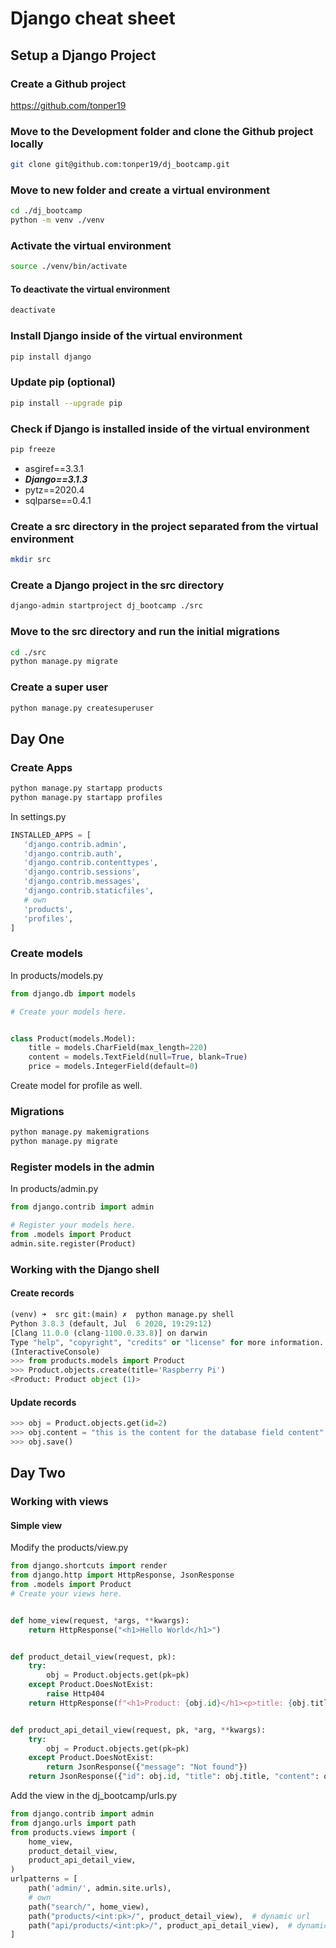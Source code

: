 # Django cheat sheet

## Setup a Django Project

### Create a Github project

https://github.com/tonper19

### Move to the Development folder and clone the Github project locally

```zsh
git clone git@github.com:tonper19/dj_bootcamp.git
```

### Move to new folder and create a virtual environment

```zsh
cd ./dj_bootcamp
python -m venv ./venv
```

### Activate the virtual environment

```zsh
source ./venv/bin/activate
```

#### To deactivate the virtual environment

```zsh
deactivate
```

### Install Django inside of the virtual environment

```zsh
pip install django
```

### Update pip (optional)

```zsh
pip install --upgrade pip
```

### Check if Django is installed inside of the virtual environment

```zsh
pip freeze
```

- asgiref==3.3.1
- **_Django==3.1.3_**
- pytz==2020.4
- sqlparse==0.4.1

### Create a src directory in the project separated from the virtual environment

```zsh
mkdir src
```

### Create a Django project in the src directory

```zsh
django-admin startproject dj_bootcamp ./src
```

### Move to the src directory and run the initial migrations

```zsh
cd ./src
python manage.py migrate
```

### Create a super user

```zsh
python manage.py createsuperuser
```

## Day One

### Create Apps

```zsh
python manage.py startapp products
python manage.py startapp profiles
```

In settings.py

```python
INSTALLED_APPS = [
   'django.contrib.admin',
   'django.contrib.auth',
   'django.contrib.contenttypes',
   'django.contrib.sessions',
   'django.contrib.messages',
   'django.contrib.staticfiles',
   # own
   'products',
   'profiles',
]
```

### Create models

In products/models.py

```python
from django.db import models

# Create your models here.


class Product(models.Model):
    title = models.CharField(max_length=220)
    content = models.TextField(null=True, blank=True)
    price = models.IntegerField(default=0)

```

Create model for profile as well.

### Migrations

```zsh
python manage.py makemigrations
python manage.py migrate
```

### Register models in the admin

In products/admin.py

```python
from django.contrib import admin

# Register your models here.
from .models import Product
admin.site.register(Product)
```

### Working with the Django shell

#### Create records

```python
(venv) ➜  src git:(main) ✗  python manage.py shell
Python 3.8.3 (default, Jul  6 2020, 19:29:12)
[Clang 11.0.0 (clang-1100.0.33.8)] on darwin
Type "help", "copyright", "credits" or "license" for more information.
(InteractiveConsole)
>>> from products.models import Product
>>> Product.objects.create(title='Raspberry Pi')
<Product: Product object (1)>
```

#### Update records

```python
>>> obj = Product.objects.get(id=2)
>>> obj.content = "this is the content for the database field content"
>>> obj.save()
```

## Day Two

### Working with views

#### Simple view

Modify the products/view.py

```python
from django.shortcuts import render
from django.http import HttpResponse, JsonResponse
from .models import Product
# Create your views here.


def home_view(request, *args, **kwargs):
    return HttpResponse("<h1>Hello World</h1>")


def product_detail_view(request, pk):
    try:
        obj = Product.objects.get(pk=pk)
    except Product.DoesNotExist:
        raise Http404
    return HttpResponse(f"<h1>Product: {obj.id}</h1><p>title: {obj.title}</p><p>content: {obj.content}</p>")


def product_api_detail_view(request, pk, *arg, **kwargs):
    try:
        obj = Product.objects.get(pk=pk)
    except Product.DoesNotExist:
        return JsonResponse({"message": "Not found"})
    return JsonResponse({"id": obj.id, "title": obj.title, "content": obj.content})

```

Add the view in the dj_bootcamp/urls.py

```python
from django.contrib import admin
from django.urls import path
from products.views import (
    home_view,
    product_detail_view,
    product_api_detail_view,
)
urlpatterns = [
    path('admin/', admin.site.urls),
    # own
    path("search/", home_view),
    path("products/<int:pk>/", product_detail_view),  # dynamic url
    path("api/products/<int:pk>/", product_api_detail_view),  # dynamic url
]

```
